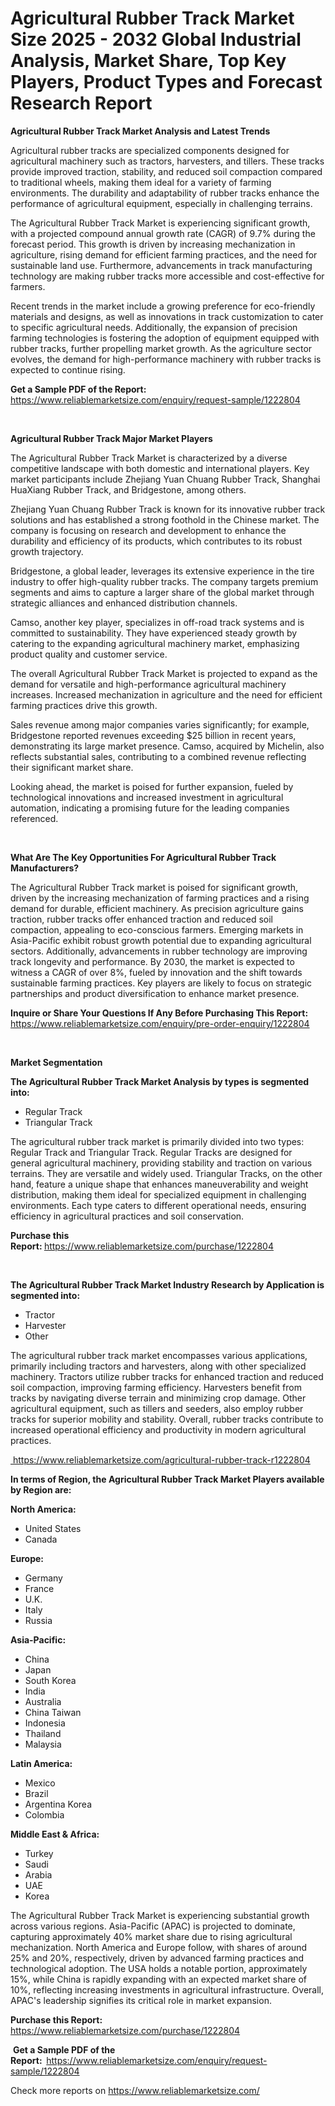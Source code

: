 <p><h1>Agricultural Rubber Track Market Size 2025 - 2032 Global Industrial Analysis, Market Share, Top Key Players, Product Types and Forecast Research Report</h1></p><p><strong>Agricultural Rubber Track Market Analysis and Latest Trends</strong></p>
<p><p>Agricultural rubber tracks are specialized components designed for agricultural machinery such as tractors, harvesters, and tillers. These tracks provide improved traction, stability, and reduced soil compaction compared to traditional wheels, making them ideal for a variety of farming environments. The durability and adaptability of rubber tracks enhance the performance of agricultural equipment, especially in challenging terrains.</p><p>The Agricultural Rubber Track Market is experiencing significant growth, with a projected compound annual growth rate (CAGR) of 9.7% during the forecast period. This growth is driven by increasing mechanization in agriculture, rising demand for efficient farming practices, and the need for sustainable land use. Furthermore, advancements in track manufacturing technology are making rubber tracks more accessible and cost-effective for farmers.</p><p>Recent trends in the market include a growing preference for eco-friendly materials and designs, as well as innovations in track customization to cater to specific agricultural needs. Additionally, the expansion of precision farming technologies is fostering the adoption of equipment equipped with rubber tracks, further propelling market growth. As the agriculture sector evolves, the demand for high-performance machinery with rubber tracks is expected to continue rising.</p></p>
<p><strong>Get a Sample PDF of the Report:&nbsp;</strong> <a href="https://www.reliablemarketsize.com/enquiry/request-sample/1222804?utm_campaign=1991&utm_medium=2&utm_source=Github&utm_content=ia&utm_term=17022025&utm_id=agricultural-rubber-track">https://www.reliablemarketsize.com/enquiry/request-sample/1222804</a></p>
<p>&nbsp;</p>
<p><strong>Agricultural Rubber Track Major Market Players</strong></p>
<p><p>The Agricultural Rubber Track Market is characterized by a diverse competitive landscape with both domestic and international players. Key market participants include Zhejiang Yuan Chuang Rubber Track, Shanghai HuaXiang Rubber Track, and Bridgestone, among others. </p><p>Zhejiang Yuan Chuang Rubber Track is known for its innovative rubber track solutions and has established a strong foothold in the Chinese market. The company is focusing on research and development to enhance the durability and efficiency of its products, which contributes to its robust growth trajectory.</p><p>Bridgestone, a global leader, leverages its extensive experience in the tire industry to offer high-quality rubber tracks. The company targets premium segments and aims to capture a larger share of the global market through strategic alliances and enhanced distribution channels.</p><p>Camso, another key player, specializes in off-road track systems and is committed to sustainability. They have experienced steady growth by catering to the expanding agricultural machinery market, emphasizing product quality and customer service. </p><p>The overall Agricultural Rubber Track Market is projected to expand as the demand for versatile and high-performance agricultural machinery increases. Increased mechanization in agriculture and the need for efficient farming practices drive this growth. </p><p>Sales revenue among major companies varies significantly; for example, Bridgestone reported revenues exceeding $25 billion in recent years, demonstrating its large market presence. Camso, acquired by Michelin, also reflects substantial sales, contributing to a combined revenue reflecting their significant market share. </p><p>Looking ahead, the market is poised for further expansion, fueled by technological innovations and increased investment in agricultural automation, indicating a promising future for the leading companies referenced.</p></p>
<p>&nbsp;</p>
<p><strong>What Are The Key Opportunities For Agricultural Rubber Track Manufacturers?</strong></p>
<p><p>The Agricultural Rubber Track market is poised for significant growth, driven by the increasing mechanization of farming practices and a rising demand for durable, efficient machinery. As precision agriculture gains traction, rubber tracks offer enhanced traction and reduced soil compaction, appealing to eco-conscious farmers. Emerging markets in Asia-Pacific exhibit robust growth potential due to expanding agricultural sectors. Additionally, advancements in rubber technology are improving track longevity and performance. By 2030, the market is expected to witness a CAGR of over 8%, fueled by innovation and the shift towards sustainable farming practices. Key players are likely to focus on strategic partnerships and product diversification to enhance market presence.</p></p>
<p><strong>Inquire or Share Your Questions If Any Before Purchasing This Report:</strong> <a href="https://www.reliablemarketsize.com/enquiry/pre-order-enquiry/1222804?utm_campaign=1991&utm_medium=2&utm_source=Github&utm_content=ia&utm_term=17022025&utm_id=agricultural-rubber-track">https://www.reliablemarketsize.com/enquiry/pre-order-enquiry/1222804</a></p>
<p>&nbsp;</p>
<p><strong>Market Segmentation</strong></p>
<p><strong>The Agricultural Rubber Track Market Analysis by types is segmented into:</strong></p>
<p><ul><li>Regular Track</li><li>Triangular Track</li></ul></p>
<p><p>The agricultural rubber track market is primarily divided into two types: Regular Track and Triangular Track. Regular Tracks are designed for general agricultural machinery, providing stability and traction on various terrains. They are versatile and widely used. Triangular Tracks, on the other hand, feature a unique shape that enhances maneuverability and weight distribution, making them ideal for specialized equipment in challenging environments. Each type caters to different operational needs, ensuring efficiency in agricultural practices and soil conservation.</p></p>
<p><strong>Purchase this Report:&nbsp;</strong><a href="https://www.reliablemarketsize.com/purchase/1222804?utm_campaign=1991&utm_medium=2&utm_source=Github&utm_content=ia&utm_term=17022025&utm_id=agricultural-rubber-track">https://www.reliablemarketsize.com/purchase/1222804</a></p>
<p>&nbsp;</p>
<p><strong>The Agricultural Rubber Track Market Industry Research by Application is segmented into:</strong></p>
<p><ul><li>Tractor</li><li>Harvester</li><li>Other</li></ul></p>
<p><p>The agricultural rubber track market encompasses various applications, primarily including tractors and harvesters, along with other specialized machinery. Tractors utilize rubber tracks for enhanced traction and reduced soil compaction, improving farming efficiency. Harvesters benefit from tracks by navigating diverse terrain and minimizing crop damage. Other agricultural equipment, such as tillers and seeders, also employ rubber tracks for superior mobility and stability. Overall, rubber tracks contribute to increased operational efficiency and productivity in modern agricultural practices.</p></p>
<p><a href="https://www.reliablemarketsize.com/agricultural-rubber-track-r1222804?utm_campaign=1991&utm_medium=2&utm_source=Github&utm_content=ia&utm_term=17022025&utm_id=agricultural-rubber-track">&nbsp;https://www.reliablemarketsize.com/agricultural-rubber-track-r1222804</a></p>
<p><strong>In terms of Region, the Agricultural Rubber Track Market Players available by Region are:</strong></p>
<p>
    <p> <strong> North America: </strong>
        <ul>
            <li>United States</li>
            <li>Canada</li>
        </ul>
        </p> 
    <p> <strong> Europe: </strong>
        <ul>
            <li>Germany</li>
            <li>France</li>
            <li>U.K.</li>
            <li>Italy</li>
            <li>Russia</li>
        </ul>
        </p> 
    <p> <strong> Asia-Pacific: </strong>
        <ul>
            <li>China</li>
            <li>Japan</li>
            <li>South Korea</li>
            <li>India</li>
            <li>Australia</li>
            <li>China Taiwan</li>
            <li>Indonesia</li>
            <li>Thailand</li>
            <li>Malaysia</li>
        </ul>
        </p> 
    <p> <strong> Latin America: </strong>
        <ul>
            <li>Mexico</li>
            <li>Brazil</li>
            <li>Argentina Korea</li>
            <li>Colombia</li>
        </ul>
        </p> 
    <p> <strong> Middle East & Africa: </strong>
        <ul>
            <li>Turkey</li>
            <li>Saudi</li>
            <li>Arabia</li>
            <li>UAE</li>
            <li>Korea</li>
        </ul>
    </p>
    </p>
<p><p>The Agricultural Rubber Track Market is experiencing substantial growth across various regions. Asia-Pacific (APAC) is projected to dominate, capturing approximately 40% market share due to rising agricultural mechanization. North America and Europe follow, with shares of around 25% and 20%, respectively, driven by advanced farming practices and technological adoption. The USA holds a notable portion, approximately 15%, while China is rapidly expanding with an expected market share of 10%, reflecting increasing investments in agricultural infrastructure. Overall, APAC's leadership signifies its critical role in market expansion.</p></p>
<p><strong>Purchase this Report: </strong><a href="https://www.reliablemarketsize.com/purchase/1222804?utm_campaign=1991&utm_medium=2&utm_source=Github&utm_content=ia&utm_term=17022025&utm_id=agricultural-rubber-track">https://www.reliablemarketsize.com/purchase/1222804</a></p>
<p>&nbsp;<strong>Get a Sample PDF of the Report:&nbsp;&nbsp;</strong><a href="https://www.reliablemarketsize.com/enquiry/request-sample/1222804?utm_campaign=1991&utm_medium=2&utm_source=Github&utm_content=ia&utm_term=17022025&utm_id=agricultural-rubber-track">https://www.reliablemarketsize.com/enquiry/request-sample/1222804</a></p>
<p><strong></strong></p>
<p>Check more reports on <a href="https://www.reliablemarketsize.com/?utm_campaign=1991&utm_medium=2&utm_source=Github&utm_content=ia&utm_term=17022025&utm_id=agricultural-rubber-track">https://www.reliablemarketsize.com/</a></p>